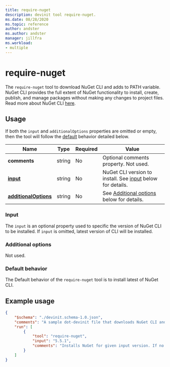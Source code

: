 ```yaml
---
title: require-nuget
description: devinit tool require-nuget.
ms.date: 08/28/2020
ms.topic: reference
author: andster
ms.author: andster
manager: jillfra
ms.workload:
- multiple
---
```

# require-nuget

The `require-nuget` tool to download NuGet CLI and adds to PATH variable. NuGet CLI provides the full extent of NuGet functionality to install, create, publish, and manage packages without making any changes to project files. Read more about NuGet CLI [here](https://docs.microsoft.com/nuget/reference/nuget-exe-cli-reference).

## Usage

If both the `input` and `additionalOptions` properties are omitted or empty, then the tool will follow the [default](#default-behavior) behavior detailed below.

| Name                                             | Type   | Required | Value                                                                                |
|--------------------------------------------------|--------|----------|--------------------------------------------------------------------------------------|
| **comments**                                     | string | No       | Optional comments property. Not used.                                                |
| [**input**](#input)                              | string | No       | NuGet CLI version to install. See [input](#input) below for details. |
| [**additionalOptions**](#additional-options)     | string | No       | See [Additional options](#additional-options) below for details.                     |

### Input

The `input` is an optional property used to specific the version of NuGet CLI to be installed. If `input` is omitted, latest version of CLI will be installed.

### Additional options

Not used.

### Default behavior

The Default behavior of the `require-nuget` tool is to install latest of NuGet CLI.

## Example usage

```json
{
    "$schema": "./devinit.schema-1.0.json",
    "comments": "A sample dot-devinit file that downloads NuGet CLI and adds to PATH variable.'",
    "run": [
        {
            "tool": "require-nuget",
            "input": "5.5.1",
            "comments": "Installs NuGet for given input version. If no input given, then installs latest."
        }
    ]
}
```
